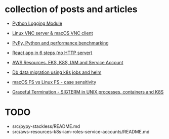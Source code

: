 # collection of posts and articles

- [Python Logging Module](src/PythonLoggingModule/README.md)

- [Linux VNC server & macOS VNC client](./src/linux-vnc-server-macos-vnc-client/README.md)

- [PyPy, Python and performance benchmarking](./src/src/pypy-python-and-performance-benchmarking/README.md)

- [React app in 6 steps (no HTTP server)](src/react-app-in-6-steps-no-http-server/README.md)

- [AWS Resources. EKS, K8S, IAM and Service Account ](src/aws-resources-k8s-iam-roles-service-accounts/README.md)

- [Db data migration using k8s jobs and helm](src/db-data-migration-using-k8s-jobs-and-helm/README.md)

- [macOS FS vs Linux FS - case sensitivity](src/graceful-termination-sigterm-in-unix-processes/README.md)

- [Graceful Termination - SIGTERM in UNIX processes, containers and K8S](./src/graceful-termination-sigterm-in-unix-processes/README.md)

# TODO
- src/pypy-stackless/README.md
- src/aws-resources-k8s-iam-roles-service-accounts/README.md

